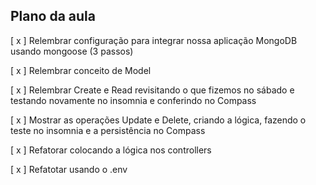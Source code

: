 ## Plano da aula

[ x ] Relembrar configuração para integrar nossa aplicação MongoDB usando mongoose (3 passos)

[ x ] Relembrar conceito de Model

[ x ] Relembrar Create e Read revisitando o que fizemos no sábado e testando novamente no insomnia e conferindo no Compass

[ x ] Mostrar as operações Update e Delete, criando a lógica, fazendo o teste no insomnia e a persistência no Compass

[ x ] Refatorar colocando a lógica nos controllers

[ x ] Refatotar usando o .env